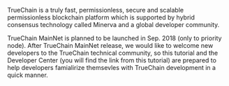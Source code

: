 TrueChain is a truly fast, permissionless, secure and scalable permissionless blockchain platform which is supported by hybrid consensus technology called Minerva and a global developer community.

TrueChain MainNet is planned to be launched in Sep. 2018 (only to priority node). After TrueChain MainNet release, we would like to welcome new developers to the TrueChain technical community, so this tutorial and the Developer Center (you will find the link from this tutorial) are prepared to help developers famialirize themsevles with TrueChain development in a quick manner.
